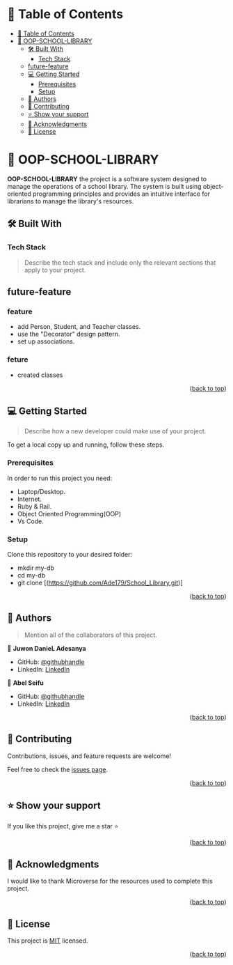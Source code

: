 # 📗 Table of Contents

- [📗 Table of Contents](#-table-of-contents)
- [📖 OOP-SCHOOL-LIBRARY ](#-vet-clinic-)
  - [🛠 Built With ](#-built-with-)
    - [Tech Stack ](#tech-stack-)
  - [ future-feature ](#features)
  - [💻 Getting Started ](#-getting-started-)
    - [Prerequisites](#prerequisites)
    - [Setup](#setup)
  - [👥 Authors ](#-authors-)
  - [🤝 Contributing ](#-contributing-)
  - [⭐️ Show your support ](#️-show-your-support-)
  - [🙏 Acknowledgments ](#-acknowledgments-)
  - [📝 License ](#-license-)

<!-- PROJECT DESCRIPTION -->

# 📖 OOP-SCHOOL-LIBRARY <a name="about-project"></a>

**OOP-SCHOOL-LIBRARY** the project is a software system designed to manage the operations of a school library. The system is built using object-oriented programming principles and provides an intuitive interface for librarians to manage the library's resources.

## 🛠 Built With <a name="built-with"></a>

### Tech Stack <a name="tech-stack"></a>

> Describe the tech stack and include only the relevant sections that apply to your project.

## future-feature <a name="features"></a>
### feature

- add Person, Student, and Teacher classes.
- use the "Decorator" design pattern.
- set up associations.

### feture

- created classes

<p align="right">(<a href="#readme-top">back to top</a>)</p>


## 💻 Getting Started <a name="getting-started"></a>

> Describe how a new developer could make use of your project.

To get a local copy up and running, follow these steps.

### Prerequisites

In order to run this project you need:

- Laptop/Desktop.
- Internet.
- Ruby & Rail.
- Object Oriented Programming(OOP)
- Vs Code.

### Setup

Clone this repository to your desired folder:

- mkdir my-db
- cd my-db
- git clone [(https://github.com/Ade179/School_Library.git)]

<p align="right">(<a href="#readme-top">back to top</a>)</p>

<!-- AUTHORS -->

## 👥 Authors <a name="authors"></a>

> Mention all of the collaborators of this project.

👤 **Juwon DanieL Adesanya**

- GitHub: [@githubhandle](https://github.com/Ade179)
- LinkedIn: [LinkedIn](https://www.linkedin.com/in/adejuwon-adesanya-237b54239/)

👤 **Abel Seifu**

- GitHub: [@githubhandle](https://github.com/Abe1able)
- LinkedIn: [LinkedIn](https://www.linkedin.com/in/Abel-Seifu/)


<p align="right">(<a href="#readme-top">back to top</a>)</p>

<!-- CONTRIBUTING -->

## 🤝 Contributing <a name="contributing"></a>

Contributions, issues, and feature requests are welcome!

Feel free to check the [issues page](https://github.com/Osoro254Alex/OOP-school-library/issues).

<p align="right">(<a href="#readme-top">back to top</a>)</p>

<!-- SUPPORT -->

## ⭐️ Show your support <a name="support"></a>


If you like this project, give me a star ⭐

<p align="right">(<a href="#readme-top">back to top</a>)</p>

<!-- ACKNOWLEDGEMENTS -->

## 🙏 Acknowledgments <a name="acknowledgements"></a>


I would like to thank Microverse for the resources used to complete this project.

<p align="right">(<a href="#readme-top">back to top</a>)</p>

<!-- LICENSE -->

## 📝 License <a name="license"></a>

This project is [MIT](MIT.md) licensed.


<p align="right">(<a href="#readme-top">back to top</a>)</p>
<a name="readme-top"></a>
